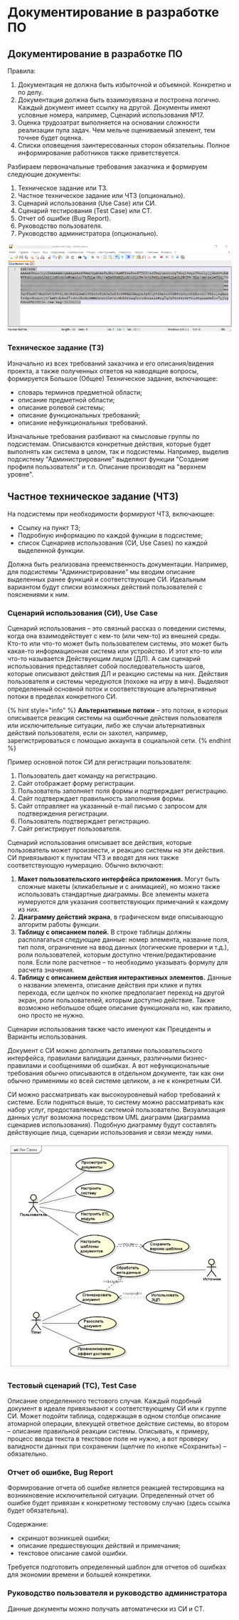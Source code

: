 # Документирование в разработке ПО

## Документирование в разработке ПО

Правила:

1. Документация не должна быть избыточной и объемной. Конкретно и по делу.
2. Документация должна быть взаимоувязана и построена логично. Каждый документ имеет ссылку на другой. Документы имеют условные номера, например, Сценарий использования №17.
3. Оценка трудозатрат выполняется на основании сложности реализации пула задач. Чем мельче оцениваемый элемент, тем точнее будет оценка.
4. Списки оповещения заинтересованных сторон обязательны. Полное информирование работников также приветствуется.

Разбираем первоначальные требования заказчика и формируем следующие документы:

1. Техническое задание или ТЗ.
2. Частное техническое задание или ЧТЗ \(опционально\).
3. Сценарий использования \(Use Case\) или СИ.
4. Сценарий тестирования \(Test Case\) или СТ.
5. Отчет об ошибке \(Bug Report\).
6. Руководство пользователя.
7. Руководство администратора \(опционально\).

![&#x421;&#x432;&#x44F;&#x437;&#x44C; &#x43C;&#x435;&#x436;&#x434;&#x443; &#x444;&#x43E;&#x440;&#x43C;&#x438;&#x440;&#x443;&#x435;&#x43C;&#x44B;&#x43C;&#x438; &#x434;&#x43E;&#x43A;&#x443;&#x43C;&#x435;&#x43D;&#x442;&#x430;&#x43C;&#x438;](.gitbook/assets/image%20%2812%29.png)

### Техническое задание \(ТЗ\)

Изначально из всех требований заказчика и его описания/видения проекта, а также полученных ответов на наводящие вопросы, формируется Большое \(Общее\) Техническое задание, включающее:

* словарь терминов предметной области; 
* описание предметной области; 
* описание ролевой системы; 
* описание функциональных требований; 
* описание нефункциональных требований.

Изначальные требования разбивают на смысловые группы по подсистемам. Описываются конкретные действия, которые будет выполнять как система в целом, так и подсистемы. Например, выделив подсистему "Администрирование" выделяют функции "Создание профиля пользователя" и т.п. Описание производят на "верхнем уровне".

## Частное техническое задание \(ЧТЗ\)

На подсистемы при необходимости формируют ЧТЗ, включающее:

* Ссылку на пункт ТЗ;
* Подробную информацию по каждой функции в подсистеме;
* список Сценариев использования \(СИ, Use Cases\) по каждой выделенной функции.

Должна быть реализована преемственность документации. Например, для подсистемы "Администрирование" мы вводим описание выделенных ранее функций и соответствующие СИ. Идеальным вариантом будут списки возможных действий пользователей с пояснениями к ним.

### Сценарий использования \(СИ\), Use Case

Сценарий использования – это связный рассказ о поведении системы, когда она взаимодействует с кем-то \(или чем-то\) из внешней среды. Кто-то или что-то может быть пользователем системы, это может быть какая-то информационная система или устройство. И этот кто-то или что-то называется Действующим лицом \(ДЛ\). А сам сценарий использования представляет собой последовательность шагов, которые описывают действия ДЛ и реакцию системы на них. Действия пользователя и системы чередуются \(похоже на игру в мяч\). Выделяют определенный основной поток и соответствующие альтернативные потоки в пределах конкретного СИ.

{% hint style="info" %}
**Альтернативные потоки** – это потоки, в которых описывается реакция системы на ошибочные действия пользователя или исключительные ситуации, либо же случаи альтернативных действий пользователя, если он захотел, например, зарегистрироваться с помощью аккаунта в социальной сети.
{% endhint %}

Пример основной поток СИ для регистрации пользователя:

1. Пользователь дает команду на регистрацию.
2. Сайт отображает форму регистрации.
3. Пользователь заполняет поля формы и подтверждает регистрацию.
4. Сайт подтверждает правильность заполнения формы.
5. Сайт отправляет на указанный e-mail письмо с запросом для подтверждения регистрации.
6. Пользователь подтверждает регистрацию.
7. Сайт регистрирует пользователя.

Сценарий использования описывает все действия, которые пользователь может произвести, и реакцию системы на эти действия. СИ привязывают к пунктам ЧТЗ и вводят для них также соответствующую нумерацию. Обычно включают:

1. **Макет пользовательского интерфейса приложения.** Могут быть сложные макеты \(кликабельные и с анимацией\), но можно также использовать стандартные диаграммы. Все элементы макета нумеруются для указания соответствующих примечаний к каждому из них. 
2. **Диаграмму действий экрана**, в графическом виде описывающую алгоритм работы функции.
3. **Таблицу с описанием полей.** В строке таблицы должны располагаться следующие данные: номер элемента, название поля, тип поля, ограничение на ввод данных \(логические проверки и т.д.\), роли пользователей, которым доступно чтение/редактирование поля. Если поле расчетное – то необходимо указывать формулу для расчета значения.
4. **Таблицу с описанием действия интерактивных элементов.** Данные о названии элемента, описание действия при клике и путях перехода, если щелчок по кнопке предполагает переход на другой экран, роли пользователей, которым доступно действие. Также возможно небольшое общее описание функционала но, как правило, оно просто не нужно.

Сценарии использования также часто именуют как Прецеденты и Варианты использования.

Документ с СИ можно дополнить деталями пользовательского интерфейса, правилами валидации данных, различными бизнес-правилами и сообщениями об ошибках. А вот нефункциональные требования обычно описываются в отдельном документе, так как они обычно применимы ко всей системе целиком, а не к конкретным СИ.

СИ можно рассматривать как высокоуровневый набор требований к системе. Если подняться выше, то систему можно рассматривать как набор услуг, предоставляемых системой пользователю. Визуализация данных услуг возможна посредством UML диаграмм \(диаграмма сценариев использования\). Подобную диаграмму будут составлять действующие лица, сценарии использования и связи между ними.

![](.gitbook/assets/image%20%2842%29.png)

### Тестовый сценарий \(ТС\), Test Case

Описание определенного тестового случая. Каждый подобный документ в идеале привязывают к соответствующему СИ или к группе СИ. Может подойти таблица, содержащая в одном столбце описание атомарной операции, влекущей ответное действие системы, во втором – описание правильной реакции системы. Описывать, к примеру, процесс ввода текста в текстовое поле не нужно, а вот проверку валидности данных при сохранении \(щелчке по кнопке «Сохранить»\) – обязательно.

### Отчет об ошибке, Bug Report

Формирование отчета об ошибке является реакцией тестировщика на возникновение исключительной ситуации. Определенный отчет об ошибке будет привязан к конкретному тестовому случаю \(здесь ссылка будет обязательна\).

Содержание:

* скриншот возникшей ошибки; 
* описание предшествующих действий и примечания;
* текстовое описание самой ошибки.

Требуется подготовить определенный шаблон для отчетов об ошибках для экономии времени и большей конкретики.

### Руководство пользователя и руководство администратора

Данные документы можно получать автоматически из СИ и СТ.

